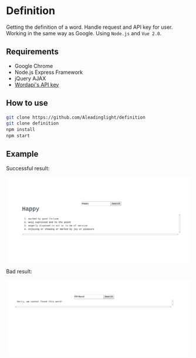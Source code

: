 # Definition

Getting the definition of a word. Handle request and API key for user. Working in the same way as Google. Using `Node.js` and `Vue 2.0`. 

## Requirements

- Google Chrome
- Node.js Express Framework
- jQuery AJAX
- [Wordapi's API key](https://www.wordsapi.com/)

## How to use

```bash
git clone https://github.com/Aleadinglight/definition
git clone definition
npm install
npm start
```

## Example

Successful result:

<img src="https://github.com/Aleadinglight/definition/blob/master/pics/good.png" width="900">

Bad result:

<img src="https://github.com/Aleadinglight/definition/blob/master/pics/bad.png" width="900">
